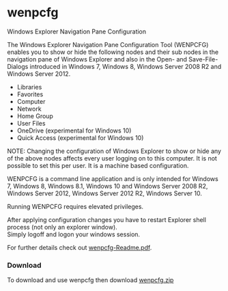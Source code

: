# wenpcfg
Windows Explorer Navigation Pane Configuration

The Windows Explorer Navigation Pane Configuration Tool (WENPCFG) enables you 
to show or hide the following nodes and their sub nodes in the navigation pane of 
Windows Explorer and also in the Open- and Save-File-Dialogs introduced in Windows 7, 
Windows 8, Windows Server 2008 R2 and Windows Server 2012.

*	Libraries
*	Favorites
*	Computer
*	Network
*	Home Group
*	User Files
*	OneDrive (experimental for Windows 10)
*	Quick Access (experimental for Windows 10)

NOTE: Changing the configuration of Windows 
Explorer to show or hide any of the above nodes 
affects every user logging on to this computer. 
It is not possible to set this per user. It is a 
machine based configuration.

WENPCFG is a command line application and is 
only intended for Windows 7, Windows 8, Windows 8.1, Windows 10 and 
Windows Server 2008 R2, Windows Server 2012, Windows Server 2012 R2, Windows Server 10. 

Running WENPCFG requires elevated privileges.

After applying configuration changes you have to restart 
Explorer shell process (not only an explorer window).  
Simply logoff and logon your windows session. 

For further details check out [wenpcfg-Readme.pdf](https://github.com/andif888/wenpcfg/blob/master/wenpcfg/docs/wenpcfg-Readme.pdf).
### Download 
To download and use wenpcfg then download [wenpcfg.zip](https://github.com/andif888/wenpcfg/blob/master/wenpcfg.zip)
